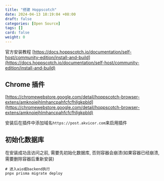 ```yaml
---
title: "搭建 Hoppscotch"
date: 2024-04-13 18:19:04 +08:00
draft: false
categories: [Open Source]
tags: []
card: false
weight: 0
---
```


官方安装教程 [https://docs.hoppscotch.io/documentation/self-host/community-edition/install-and-build](https://docs.hoppscotch.io/documentation/self-host/community-edition/install-and-build)

## Chrome 插件

[https://chromewebstore.google.com/detail/hoppscotch-browser-extens/amknoiejhlmhancpahfcfcfhllgkpbld](https://chromewebstore.google.com/detail/hoppscotch-browser-extens/amknoiejhlmhancpahfcfcfhllgkpbld)

安装后在插件中添加域名`https://post.akvicor.com`来启用插件

## 初始化数据库

在安装成功且访问之前, 需要先初始化数据库, 否则容器会崩溃(如果容器已经崩溃, 需要删除容器后重新安装)

```shell
# 进入aio或backend执行
pnpx prisma migrate deploy
```
